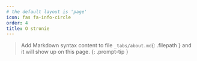 ```yaml
---
# the default layout is 'page'
icon: fas fa-info-circle
order: 4
title: O stronie
---
```


> Add Markdown syntax content to file `_tabs/about.md`{: .filepath } and it will show up on this page.
{: .prompt-tip }
